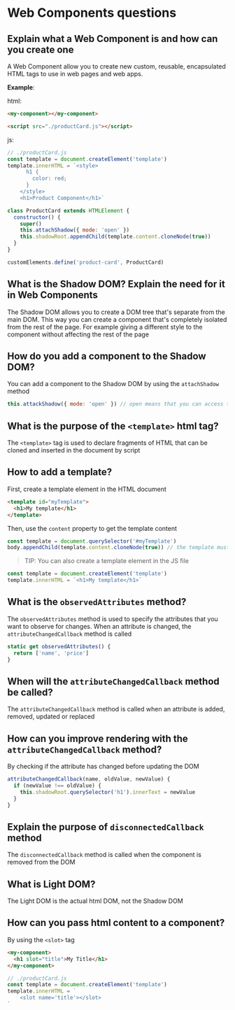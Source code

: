 # Web Components questions

## Explain what a Web Component is and how can you create one

A Web Component allow you to create new custom, reusable, encapsulated HTML tags to use in web pages and web apps.

**Example**:

html:

```html
<my-component></my-component>

<script src="./productCard.js"></script>
```

js:

```js
// ./productCard.js
const template = document.createElement('template')
template.innerHTML = `<style>
      h1 {
        color: red;
      }
    </style>
    <h1>Product Component</h1>`

class ProductCard extends HTMLElement {
  constructor() {
    super()
    this.attachShadow({ mode: 'open' })
    this.shadowRoot.appendChild(template.content.cloneNode(true))
  }
}

customElements.define('product-card', ProductCard)
```

## What is the Shadow DOM? Explain the need for it in Web Components

The Shadow DOM allows you to create a DOM tree that's separate from the main DOM. This way you can create a component that's completely isolated from the rest of the page. For example giving a different style to the component without affecting the rest of the page

## How do you add a component to the Shadow DOM?

You can add a component to the Shadow DOM by using the `attachShadow` method

```js
this.attackShadow({ mode: 'open' }) // open means that you can access the shadow DOM from outside the component
```

## What is the purpose of the `<template>` html tag?

The `<template>` tag is used to declare fragments of HTML that can be cloned and inserted in the document by script

## How to add a template?

First, create a template element in the HTML document

```html
<template id="myTemplate">
  <h1>My template</h1>
</template>
```

Then, use the `content` property to get the template content

```js
const template = document.querySelector('#myTemplate')
body.appendChild(template.content.cloneNode(true)) // the template must be cloned before it can be used
```

> TIP: You can also create a template element in the JS file

```js
const template = document.createElement('template')
template.innerHTML = `<h1>My template</h1>`
```

## What is the `observedAttributes` method?

The `observedAttributes` method is used to specify the attributes that you want to observe for changes. When an attribute is changed, the `attributeChangedCallback` method is called

```js
static get observedAttributes() {
  return ['name', 'price']
}
```

## When will the `attributeChangedCallback` method be called?

The `attributeChangedCallback` method is called when an attribute is added, removed, updated or replaced

## How can you improve rendering with the `attributeChangedCallback` method?

By checking if the attribute has changed before updating the DOM

```js
attributeChangedCallback(name, oldValue, newValue) {
  if (newValue !== oldValue) {
    this.shadowRoot.querySelector('h1').innerText = newValue
  }
}
```

## Explain the purpose of `disconnectedCallback` method

The `disconnectedCallback` method is called when the component is removed from the DOM

## What is Light DOM?

The Light DOM is the actual html DOM, not the Shadow DOM

## How can you pass html content to a component?

By using the `<slot>` tag

```html
<my-component>
  <h1 slot="title">My Title</h1>
</my-component>
```

```js
// ./productCard.js
const template = document.createElement('template')
template.innerHTML = `
    <slot name='title'></slot>
`
```
